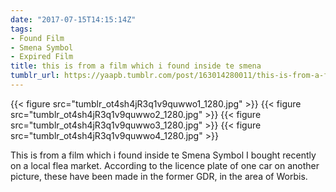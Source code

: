 ```yaml
---
date: "2017-07-15T14:15:14Z"
tags:
- Found Film
- Smena Symbol
- Expired Film
title: this is from a film which i found inside te smena
tumblr_url: https://yaapb.tumblr.com/post/163014280011/this-is-from-a-film-which-i-found-inside-te-smena
---
```

{{< figure src="tumblr_ot4sh4jR3q1v9quwwo1_1280.jpg" >}} 
{{< figure src="tumblr_ot4sh4jR3q1v9quwwo2_1280.jpg" >}} 
{{< figure src="tumblr_ot4sh4jR3q1v9quwwo3_1280.jpg" >}} 
{{< figure src="tumblr_ot4sh4jR3q1v9quwwo4_1280.jpg" >}} 
  

This is from a film which i found inside te Smena Symbol I bought recently on a local flea market. According to the licence plate of one car on another picture, these have been made in the former GDR, in the area of Worbis.


